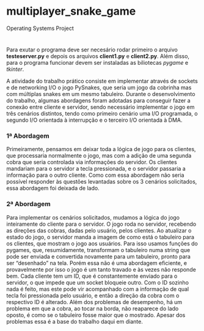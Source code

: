 # multiplayer_snake_game
Operating Systems Project
#

Para exutar o programa deve ser necesário rodar primeiro o arquivo **testeserver.py** e depois os arquivos **client1.py** e **client2.py**. Além disso, para o programa funcionar devem ser instaladas as biliotecas *pygame* e *tkinter*.



  A atividade do trabalho prático consiste em implementar através de sockets e de networking I/O o jogo PySnakes, que seria um jogo da cobrinha mas com múltiplas snakes em um mesmo tabuleiro. Durante o desenvolvimento do trabalho, algumas abordagens foram adotadas para conseguir fazer a conexão entre cliente e servidor, sendo necessário implementar o jogo em três cenários distintos, tendo como primeiro cenário uma I/O programada, o segundo I/O orientada à interrupção e o terceiro I/O orientada à DMA.


### 1ª Abordagem

  Primeiramente, pensamos em deixar toda a lógica de jogo para os clientes, que processaria normalmente o jogo, mas com a adição de uma segunda cobra que seria controlada via informações do servidor. Os clientes mandariam para o servidor a tecla pressionada, e o servidor passaria a informação para o outro cliente.
Como com essa abordagem não seria possível responder às questões levantadas sobre os 3 cenários solicitados, essa abordagem foi deixada de lado.

 

### 2ª Abordagem
  Para implementar os cenários solicitados, mudamos a lógica do jogo inteiramente do cliente para o servidor. O jogo roda no servidor, recebendo as direções das cobras, dadas pelo usuário, pelos clientes. Ao atualizar o estado do jogo, o servidor manda a imagem de como está o tabuleiro para os clientes, que mostram o jogo aos usuários.
Para isso usamos funções do pygames, que, resumidamente, transformam o tabuleiro numa string que pode ser enviada e convertida novamente para um tabuleiro, pronto para ser “desenhado” na tela.
Porém essa não é uma abordagem eficiente, e provavelmente por isso o jogo é um tanto travado e às vezes não responde bem.
Cada cliente tem um ID, que é constantemente enviado para o servidor, o que impede que um socket bloqueie outro. Com o ID sozinho nada é feito, mas este pode vir acompanhado com a informação de qual tecla foi pressionada pelo usuário, e então a direção da cobra com o respectivo ID é alterado.
	Além dos problemas de desempenho, há um problema em que a cobra, ao tocar na borda, não reaparece do lado oposto, é como se o tabuleiro fosse maior que o mostrado.
	Apesar dos problemas essa é a base do trabalho daqui em diante.

 
